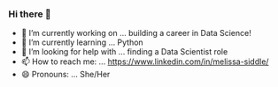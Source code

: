 ### Hi there 👋

- 🔭 I’m currently working on ... building a career in Data Science!
- 🌱 I’m currently learning ... Python
- 🤔 I’m looking for help with ... finding a Data Scientist role
- 📫 How to reach me: ... https://www.linkedin.com/in/melissa-siddle/
- 😄 Pronouns: ... She/Her

